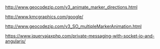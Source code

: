 http://www.geocodezip.com/v3_animate_marker_directions.html


http://www.kmcgraphics.com/google/


http://www.geocodezip.com/v3_SO_multipleMarkerAnimation.html


https://www.jqueryajaxphp.com/private-messaging-with-socket-io-and-angularjs/
